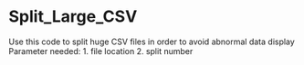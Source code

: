 # Split_Large_CSV

Use this code to split huge CSV files in order to avoid abnormal data display
Parameter needed: 1. file location 2. split number
